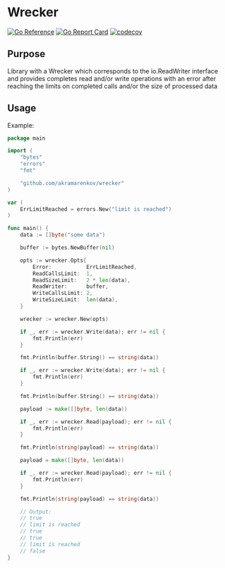 # Wrecker

[![Go Reference](https://pkg.go.dev/badge/github.com/akramarenkov/wrecker.svg)](https://pkg.go.dev/github.com/akramarenkov/wrecker)
[![Go Report Card](https://goreportcard.com/badge/github.com/akramarenkov/wrecker)](https://goreportcard.com/report/github.com/akramarenkov/wrecker)
[![codecov](https://codecov.io/gh/akramarenkov/wrecker/branch/master/graph/badge.svg?token=Ze9aBpHbGE)](https://codecov.io/gh/akramarenkov/wrecker)

## Purpose

Library with a Wrecker which corresponds to the io.ReadWriter interface and provides completes read and/or write operations with an error after reaching the limits on completed calls and/or the size of processed data

## Usage

Example:

```go
package main

import (
    "bytes"
    "errors"
    "fmt"

    "github.com/akramarenkov/wrecker"
)

var (
    ErrLimitReached = errors.New("limit is reached")
)

func main() {
    data := []byte("some data")

    buffer := bytes.NewBuffer(nil)

    opts := wrecker.Opts{
        Error:           ErrLimitReached,
        ReadCallsLimit:  1,
        ReadSizeLimit:   2 * len(data),
        ReadWriter:      buffer,
        WriteCallsLimit: 2,
        WriteSizeLimit:  len(data),
    }

    wrecker := wrecker.New(opts)

    if _, err := wrecker.Write(data); err != nil {
        fmt.Println(err)
    }

    fmt.Println(buffer.String() == string(data))

    if _, err := wrecker.Write(data); err != nil {
        fmt.Println(err)
    }

    fmt.Println(buffer.String() == string(data))

    payload := make([]byte, len(data))

    if _, err := wrecker.Read(payload); err != nil {
        fmt.Println(err)
    }

    fmt.Println(string(payload) == string(data))

    payload = make([]byte, len(data))

    if _, err := wrecker.Read(payload); err != nil {
        fmt.Println(err)
    }

    fmt.Println(string(payload) == string(data))

    // Output:
    // true
    // limit is reached
    // true
    // true
    // limit is reached
    // false
}
```
